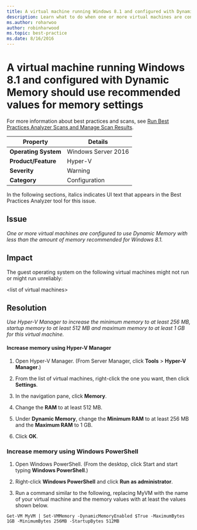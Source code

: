 ```yaml
---
title: A virtual machine running Windows 8.1 and configured with Dynamic Memory should use recommended values for memory settings
description: Learn what to do when one or more virtual machines are configured to use Dynamic Memory with less than the amount of memory recommended for Windows 8.1.
ms.author: roharwoo
author: robinharwood
ms.topic: best-practice
ms.date: 8/16/2016
---
```

# A virtual machine running Windows 8.1 and configured with Dynamic Memory should use recommended values for memory settings

For more information about best practices and scans, see [Run Best Practices Analyzer Scans and Manage Scan Results](/previous-versions/windows/it-pro/windows-server-2012-R2-and-2012/hh831400(v=ws.11)).

|Property|Details|
|-|-|
|**Operating System**|Windows Server 2016|
|**Product/Feature**|Hyper-V|
|**Severity**|Warning|
|**Category**|Configuration|

In the following sections, italics indicates UI text that appears in the Best Practices Analyzer tool for this issue.

## **Issue**
*One or more virtual machines are configured to use Dynamic Memory with less than the amount of memory recommended for Windows 8.1.*

## **Impact**
The guest operating system on the following virtual machines might not run or might run unreliably:

\<list of virtual machines>

## **Resolution**
*Use Hyper-V Manager to increase the minimum memory to at least 256 MB, startup memory to at least 512 MB and maximum memory to at least 1 GB for this virtual machine.*

#### Increase memory using Hyper-V Manager

1.  Open Hyper-V Manager. (From Server Manager, click **Tools** > **Hyper-V Manager**.)

2.  From the list of virtual machines, right-click the one you want, then click **Settings**.

3.  In the navigation pane, click **Memory**.

4.  Change the **RAM** to at least 512 MB.

5.  Under **Dynamic Memory**,  change the **Minimum RAM** to at least 256 MB and the **Maximum RAM** to 1 GB.

6.  Click **OK**.

### Increase memory using Windows PowerShell

1.  Open Windows PowerShell. (From the desktop, click Start and start typing **Windows PowerShell**.)

2.  Right-click **Windows PowerShell** and click **Run as administrator**.

3.  Run a command similar to the following, replacing MyVM with the name  of your virtual machine and the memory values with at least the values shown below.

```
Get-VM MyVM | Set-VMMemory -DynamicMemoryEnabled $True -MaximumBytes 1GB -MinimumBytes 256MB -StartupBytes 512MB
```



